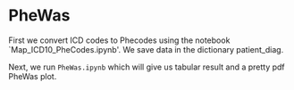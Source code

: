 # PheWas

First we convert ICD codes to Phecodes using the notebook `Map_ICD10_PheCodes.ipynb'. We save data in the dictionary patient_diag.

Next, we run `PheWas.ipynb` which will give us tabular result and a pretty pdf PheWas plot.
